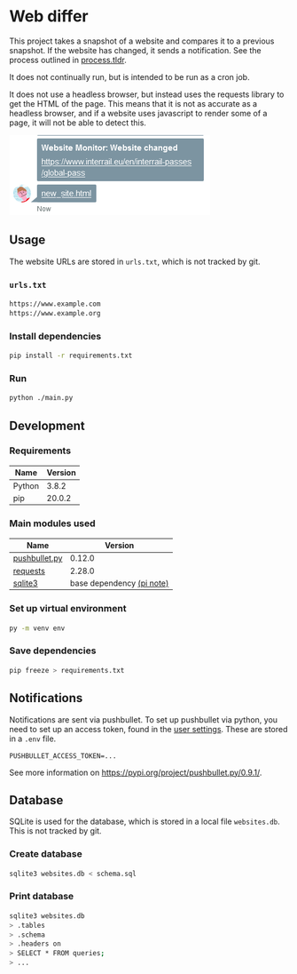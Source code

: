 # Web differ

This project takes a snapshot of a website and compares it to a previous snapshot. If the website has changed, it sends a notification. See the process outlined in [process.tldr](./process.tldr).

It does not continually run, but is intended to be run as a cron job.

It does not use a headless browser, but instead uses the requests library to get the HTML of the page. This means that it is not as accurate as a headless browser, and if a website uses javascript to render some of a page, it will not be able to detect this.

![Example notification on pushbullet, showing website URL and the new HTML file](images/pushbullet_ping.png)

## Usage

The website URLs are stored in `urls.txt`, which is not tracked by git.

### `urls.txt`

```txt
https://www.example.com
https://www.example.org
```

### Install dependencies

```bash
pip install -r requirements.txt
```

### Run

```bash
python ./main.py
```

## Development

### Requirements

| Name | Version |
| ---- | ------- |
| Python | 3.8.2 |
| pip | 20.0.2 |

### Main modules used

| Name | Version |
| ---- | ------- |
| [pushbullet.py](https://github.com/richard-better/pushbullet.py) | 0.12.0 |
| [requests](https://github.com/psf/requests) | 2.28.0 |
| [sqlite3](https://docs.python.org/3/library/sqlite3.html) | base dependency [(pi note)](./SQLITE3_on_PI.md) |

### Set up virtual environment

```bash
py -m venv env
```

### Save dependencies

```bash
pip freeze > requirements.txt
```

## Notifications

Notifications are sent via pushbullet. To set up pushbullet via python, you need to set up an access token, found in the [user settings](https://www.pushbullet.com/#settings/account).
These are stored in a `.env` file.

```.env
PUSHBULLET_ACCESS_TOKEN=...
```

See more information on <https://pypi.org/project/pushbullet.py/0.9.1/>.

## Database

SQLite is used for the database, which is stored in a local file `websites.db`. This is not tracked by git.

### Create database

```bash
sqlite3 websites.db < schema.sql
```

### Print database

```bash
sqlite3 websites.db
> .tables
> .schema
> .headers on
> SELECT * FROM queries;
> ...
```

